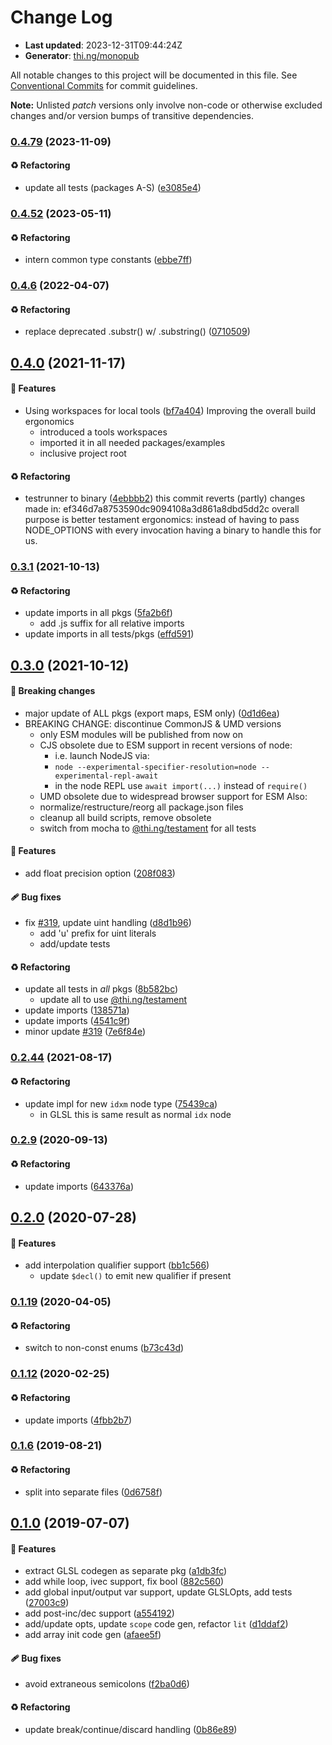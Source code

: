 # Change Log

- **Last updated**: 2023-12-31T09:44:24Z
- **Generator**: [thi.ng/monopub](https://thi.ng/monopub)

All notable changes to this project will be documented in this file.
See [Conventional Commits](https://conventionalcommits.org/) for commit guidelines.

**Note:** Unlisted _patch_ versions only involve non-code or otherwise excluded changes
and/or version bumps of transitive dependencies.

### [0.4.79](https://github.com/thi-ng/umbrella/tree/@thi.ng/shader-ast-glsl@0.4.79) (2023-11-09)

#### ♻️ Refactoring

- update all tests (packages A-S) ([e3085e4](https://github.com/thi-ng/umbrella/commit/e3085e4))

### [0.4.52](https://github.com/thi-ng/umbrella/tree/@thi.ng/shader-ast-glsl@0.4.52) (2023-05-11)

#### ♻️ Refactoring

- intern common type constants ([ebbe7ff](https://github.com/thi-ng/umbrella/commit/ebbe7ff))

### [0.4.6](https://github.com/thi-ng/umbrella/tree/@thi.ng/shader-ast-glsl@0.4.6) (2022-04-07)

#### ♻️ Refactoring

- replace deprecated .substr() w/ .substring() ([0710509](https://github.com/thi-ng/umbrella/commit/0710509))

## [0.4.0](https://github.com/thi-ng/umbrella/tree/@thi.ng/shader-ast-glsl@0.4.0) (2021-11-17)

#### 🚀 Features

- Using workspaces for local tools ([bf7a404](https://github.com/thi-ng/umbrella/commit/bf7a404))
  Improving the overall build ergonomics
  - introduced a tools workspaces
  - imported it in all needed packages/examples
  - inclusive project root

#### ♻️ Refactoring

- testrunner to binary ([4ebbbb2](https://github.com/thi-ng/umbrella/commit/4ebbbb2))
  this commit reverts (partly) changes made in:
  ef346d7a8753590dc9094108a3d861a8dbd5dd2c
  overall purpose is better testament ergonomics:
  instead of having to pass NODE_OPTIONS with every invocation
  having a binary to handle this for us.

### [0.3.1](https://github.com/thi-ng/umbrella/tree/@thi.ng/shader-ast-glsl@0.3.1) (2021-10-13)

#### ♻️ Refactoring

- update imports in all pkgs ([5fa2b6f](https://github.com/thi-ng/umbrella/commit/5fa2b6f))
  - add .js suffix for all relative imports
- update imports in all tests/pkgs ([effd591](https://github.com/thi-ng/umbrella/commit/effd591))

## [0.3.0](https://github.com/thi-ng/umbrella/tree/@thi.ng/shader-ast-glsl@0.3.0) (2021-10-12)

#### 🛑 Breaking changes

- major update of ALL pkgs (export maps, ESM only) ([0d1d6ea](https://github.com/thi-ng/umbrella/commit/0d1d6ea))
- BREAKING CHANGE: discontinue CommonJS & UMD versions
  - only ESM modules will be published from now on
  - CJS obsolete due to ESM support in recent versions of node:
    - i.e. launch NodeJS via:
    - `node --experimental-specifier-resolution=node --experimental-repl-await`
    - in the node REPL use `await import(...)` instead of `require()`
  - UMD obsolete due to widespread browser support for ESM
  Also:
  - normalize/restructure/reorg all package.json files
  - cleanup all build scripts, remove obsolete
  - switch from mocha to [@thi.ng/testament](https://github.com/thi-ng/umbrella/tree/main/packages/testament) for all tests

#### 🚀 Features

- add float precision option ([208f083](https://github.com/thi-ng/umbrella/commit/208f083))

#### 🩹 Bug fixes

- fix [#319](https://github.com/thi-ng/umbrella/issues/319), update uint handling ([d8d1b96](https://github.com/thi-ng/umbrella/commit/d8d1b96))
  - add 'u' prefix for uint literals
  - add/update tests

#### ♻️ Refactoring

- update all tests in _all_ pkgs ([8b582bc](https://github.com/thi-ng/umbrella/commit/8b582bc))
  - update all to use [@thi.ng/testament](https://github.com/thi-ng/umbrella/tree/main/packages/testament)
- update imports ([138571a](https://github.com/thi-ng/umbrella/commit/138571a))
- update imports ([4541c9f](https://github.com/thi-ng/umbrella/commit/4541c9f))
- minor update [#319](https://github.com/thi-ng/umbrella/issues/319) ([7e6f84e](https://github.com/thi-ng/umbrella/commit/7e6f84e))

### [0.2.44](https://github.com/thi-ng/umbrella/tree/@thi.ng/shader-ast-glsl@0.2.44) (2021-08-17)

#### ♻️ Refactoring

- update impl for new `idxm` node type ([75439ca](https://github.com/thi-ng/umbrella/commit/75439ca))
  - in GLSL this is same result as normal `idx` node

### [0.2.9](https://github.com/thi-ng/umbrella/tree/@thi.ng/shader-ast-glsl@0.2.9) (2020-09-13)

#### ♻️ Refactoring

- update imports ([643376a](https://github.com/thi-ng/umbrella/commit/643376a))

## [0.2.0](https://github.com/thi-ng/umbrella/tree/@thi.ng/shader-ast-glsl@0.2.0) (2020-07-28)

#### 🚀 Features

- add interpolation qualifier support ([bb1c566](https://github.com/thi-ng/umbrella/commit/bb1c566))
  - update `$decl()` to emit new qualifier if present

### [0.1.19](https://github.com/thi-ng/umbrella/tree/@thi.ng/shader-ast-glsl@0.1.19) (2020-04-05)

#### ♻️ Refactoring

- switch to non-const enums ([b73c43d](https://github.com/thi-ng/umbrella/commit/b73c43d))

### [0.1.12](https://github.com/thi-ng/umbrella/tree/@thi.ng/shader-ast-glsl@0.1.12) (2020-02-25)

#### ♻️ Refactoring

- update imports ([4fbb2b7](https://github.com/thi-ng/umbrella/commit/4fbb2b7))

### [0.1.6](https://github.com/thi-ng/umbrella/tree/@thi.ng/shader-ast-glsl@0.1.6) (2019-08-21)

#### ♻️ Refactoring

- split into separate files ([0d6758f](https://github.com/thi-ng/umbrella/commit/0d6758f))

## [0.1.0](https://github.com/thi-ng/umbrella/tree/@thi.ng/shader-ast-glsl@0.1.0) (2019-07-07)

#### 🚀 Features

- extract GLSL codegen as separate pkg ([a1db3fc](https://github.com/thi-ng/umbrella/commit/a1db3fc))
- add while loop, ivec support, fix bool ([882c560](https://github.com/thi-ng/umbrella/commit/882c560))
- add global input/output var support, update GLSLOpts, add tests ([27003c9](https://github.com/thi-ng/umbrella/commit/27003c9))
- add post-inc/dec support ([a554192](https://github.com/thi-ng/umbrella/commit/a554192))
- add/update opts, update `scope` code gen, refactor `lit` ([d1ddaf2](https://github.com/thi-ng/umbrella/commit/d1ddaf2))
- add array init code gen ([afaee5f](https://github.com/thi-ng/umbrella/commit/afaee5f))

#### 🩹 Bug fixes

- avoid extraneous semicolons ([f2ba0d6](https://github.com/thi-ng/umbrella/commit/f2ba0d6))

#### ♻️ Refactoring

- update break/continue/discard handling ([0b86e89](https://github.com/thi-ng/umbrella/commit/0b86e89))
